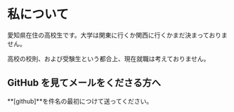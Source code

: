 # 私について

愛知県在住の高校生です。大学は関東に行くか関西に行くかまだ決まっておりません。

高校の校則、および受験生という都合上、現在就職は考えておりません。

## GitHub を見てメールをくださる方へ

**\[github\]**を件名の最初につけて送ってください。

